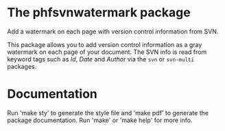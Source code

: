 # The phfsvnwatermark package

Add a watermark on each page with version control information from SVN.

This package allows you to add version control information as a gray watermark
on each page of your document. The SVN info is read from keyword tags such as
$Id$, $Date$ and $Author$ via the `svn` or `svn-multi` packages.


# Documentation

Run 'make sty' to generate the style file and 'make pdf' to generate the package
documentation. Run 'make' or 'make help' for more info.
